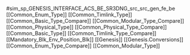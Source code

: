 #sim_sp_GENESIS_INTERFACE_ACS_BE_SR3DNG_src_src_gen_fe_be
[[Common_Enum_Type]]
[[Common_Timlink_Type]]
[[Common_Basic_Type_Compare]]
[[Common_Modular_Type_Compare]]
[[Common_Physical_Type]]
[[Common_Physical_Type_Compare]]
[[Common_Basic_Type]]
[[Common_Timlink_Type_Compare]]
[[Mandatory_Blk_Env_Position_Blk]]
[[Genesis]]
[[Genesis.Conversions]]
[[Common_Enum_Type_Compare]]
[[Common_Modular_Type]]
